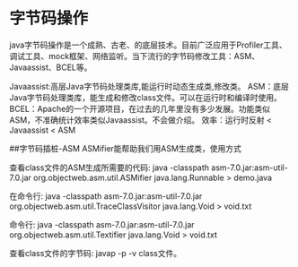 # 字节码操作
java字节码操作是一个成熟、古老、的底层技术。目前广泛应用于Profiler工具、调试工具、mock框架、网络监听。当下流行的字节码修改工具：ASM、Javaassist、BCEL等。

Javaassist:高层Java字节码处理类库,能运行时动态生成类,修改类。
ASM：底层Java字节码处理类库，能生成和修改class文件。可以在运行时和编译时使用。
BCEL：Apache的一个开源项目，在过去的几年里没有多少发展。功能类似ASM，不准确统计效率类似Javaassist。不会做介绍。
效率：运行时反射 < Javaassist < ASM

##字节码插桩-ASM
ASMifier能帮助我们用ASM生成类，使用方式


查看class文件的ASM生成所需要的代码: java -classpath asm-7.0.jar:asm-util-7.0.jar  org.objectweb.asm.util.ASMifier  java.lang.Runnable > demo.java




在命令行: java -classpath asm-7.0.jar:asm-util-7.0.jar  org.objectweb.asm.util.TraceClassVisitor  java.lang.Void > void.txt

命令行: java -classpath asm-7.0.jar:asm-util-7.0.jar  org.objectweb.asm.util.Textifier  java.lang.Void > void.txt

查看class文件的字节码: javap -p -v class文件。
